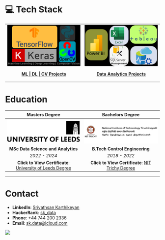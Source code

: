 # 💻 Tech Stack

<table>
  <tr>
    <!-- First Action Button: ML | DL | CV Projects -->
    <td align="center" width="50%">
      <a href="https://github.com/sri-dsa/MachineLearningProjects" target="_blank">
        <img src="MLDLCV Vision.png" alt="ML | DL | CV" width="600" style="border-radius: 1px;">
        <br>
        <p><strong>ML | DL | CV Projects </strong></p>
      </a>
    </td>
    <!-- Second Action Button: Data Analytics Projects -->
    <td align="center" width="50%">
      <a href="https://github.com/sri-dsa/DataAnalyticsProjects" target="_blank">
        <img src="Azure.png" alt="Data Analytics" width="600" style="border-radius: 1px;">
        <br>
        <p><strong>Data Analytics Projects </strong></p>
      </a>
    </td>
  </tr>
</table>

# Education

| **Masters Degree**              | **Bachelors Degree**  |
|:-----------------------------:|:---------------------------------------:|
|   [![🎓 **University of Leeds**, Leeds, United Kingdom](Uo.png)](Leeds.pdf) |  [![🎓 **National Institute of Technology**, Tiruchirappalli, India](NIT.png)](Trichy.pdf) |
| **MSc Data Science and Analytics**  | **B.Tech Control Engineering** |
| *2022 - 2024*               | *2018 - 2022*                        |
| **Click to View Certificate**: [University of Leeds Degree](Leeds.pdf) | **Click to View Certificate**: [NIT Trichy Degree](Trichy.pdf) |

---




# Contact
- **LinkedIn**: [Srivathsan Karthikeyan](https://www.linkedin.com/in/srivak/)  
- **HackerRank**: [sk_data](https://www.hackerrank.com/profile/sk_data)  
- **Phone**: +44 744 200 2336  
- **Email**: [sk.data@icloud.com](mailto:sk.data@icloud.com)


<!-- GitHub stats from https://github.com/anuraghazra/github-readme-stats -->
![](https://github-readme-stats.vercel.app/api?username=Thatch-aka-BlackBeard&theme=radical&hide_border=false&include_all_commits=true&count_private=true)<br/>



